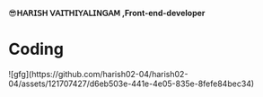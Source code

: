 😎**𝖧𝖠𝖱𝖨𝖲𝖧 𝖵𝖠𝖨𝖳𝖧𝖨𝖸𝖠𝖫𝖨𝖭𝖦𝖠𝖬 ,Front-end-developer**

<h1>Coding</h1>
![gfg](https://github.com/harish02-04/harish02-04/assets/121707427/d6eb503e-441e-4e05-835e-8fefe84bec34)

